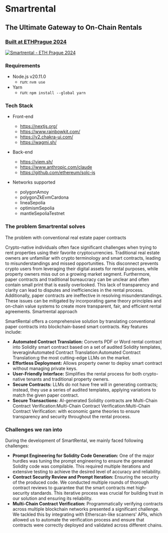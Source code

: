 # Smartrental

## The Ultimate Gateway to On-Chain Rentals
### [Built at  ETHPrague 2024](https://ethprague2024.devfolio.co/)

[![Smartrental - ETH Prague 2024](http://img.youtube.com/vi/8z3hdfggEhc/0.jpg)](http://www.youtube.com/watch?v=8z3hdfggEhc "Smartrental - ETH Prague 2024")

### Requirements

- Node.js v20.11.0
  - run: `nvm use`
- Yarn
  - run: `npm install --global yarn`

### Tech Stack
- Front-end
  - https://nextjs.org/
  - https://www.rainbowkit.com/
  - https://v2.chakra-ui.com/
  - https://wagmi.sh/

- Back-end
  - https://viem.sh/
  - https://www.anthropic.com/claude
  - https://github.com/ethereum/solc-js

- Networks supported
  - polygonAmoy
  - polygonZkEvmCardona
  - lineaSepolia
  - optimismSepolia
  - mantleSepoliaTestnet


### The problem Smartrental solves
The problem with conventional real estate paper contracts

Crypto-native individuals often face significant challenges when trying to rent properties using their favorite cryptocurrencies. Traditional real estate owners are unfamiliar with crypto terminology and smart contracts, leading to misunderstandings and missed opportunities. This disconnect prevents crypto users from leveraging their digital assets for rental purposes, while property owners miss out on a growing market segment.
Furthermore, paper contracts and traditional bureaucracy can be unclear and often contain small print that is easily overlooked. This lack of transparency and clarity can lead to disputes and inefficiencies in the rental process.
Additionally, paper contracts are ineffective in resolving misunderstandings. These issues can be mitigated by incorporating game theory principles and on-chain value systems to create more transparent, fair, and efficient rental agreements.
Smartrental approach

SmartRental offers a comprehensive solution by translating conventional paper contracts into blockchain-based smart contracts. Key features include:

  - **Automated Contract Translation:** Converts PDF or Word rental contract into Solidity smart contract based on a set of audited Solidity templates, leveraginAutomated Contract Translation:Automated Contract Translation:g the most cutting-edge LLMs on the market.
  - **Effortless Deployment:** Allows property owner to deploy smart contract without managing private keys.
  - **User-Friendly Interface:** Simplifies the rental process for both crypto-native tenants and traditional property owners.
  - **Secure Contracts:** LLMs do not have free will in generating contracts; instead, they use a series of audited templates, applying variations to match the given paper contract.
  - **Secure Transactions:** AI-generated Solidity contracts are Multi-Chain Contract Verification:Multi-Chain Contract Verification:Multi-Chain Contract Verification: with economic game theories to ensure transparency and security throughout the rental process.

### Challenges we ran into
During the development of SmartRental, we mainly faced following challenges:

  - **Prompt Engineering for Solidity Code Generation:** One of the major hurdles was tuning the prompt engineering to ensure the generated Solidity code was compilable. This required multiple iterations and extensive testing to achieve the desired level of accuracy and reliability.
  - **Contract Security Review and Prompt Iteration:** Ensuring the security of the produced code. We conducted multiple rounds of thorough contract reviews to guarantee that the smart contracts met high-security standards. This iterative process was crucial for building trust in our solution and ensuring its reliability.
  - **Multi-Chain Contract Verification:** Programmatically verifying contracts across multiple blockchain networks presented a significant challenge. We tackled this by integrating with Etherscan-like scanners' APIs, which allowed us to automate the verification process and ensure that contracts were correctly deployed and validated across different chains.
